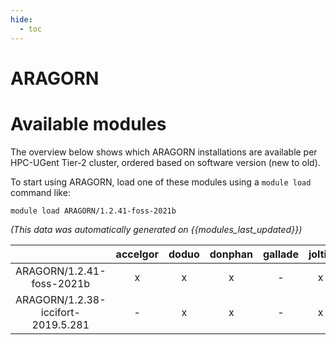 ```yaml
---
hide:
  - toc
---
```


ARAGORN
=======

# Available modules


The overview below shows which ARAGORN installations are available per HPC-UGent Tier-2 cluster, ordered based on software version (new to old).

To start using ARAGORN, load one of these modules using a `module load` command like:

```shell
module load ARAGORN/1.2.41-foss-2021b
```

*(This data was automatically generated on {{modules_last_updated}})*  

| |accelgor|doduo|donphan|gallade|joltik|shinx|skitty|
| :---: | :---: | :---: | :---: | :---: | :---: | :---: | :---: |
|ARAGORN/1.2.41-foss-2021b|x|x|x|-|x|-|-|
|ARAGORN/1.2.38-iccifort-2019.5.281|-|x|x|-|x|-|-|
